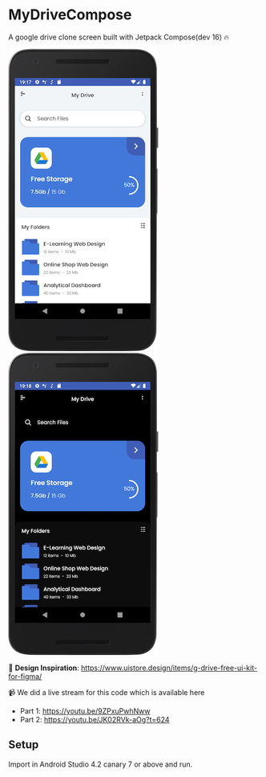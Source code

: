 # MyDriveCompose

A google drive clone screen built with Jetpack Compose(dev 16) 🔥

![](/art/light-theme.png) ![](/art/dark-theme.png)

🎨 **Design Inspiration**: https://www.uistore.design/items/g-drive-free-ui-kit-for-figma/

📹 We did a live stream for this code which is available here
- Part 1: https://youtu.be/9ZPxuPwhNww
- Part 2: https://youtu.be/JK02RVk-aOg?t=624

## Setup
Import in Android Studio 4.2 canary 7 or above and run.